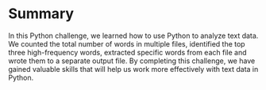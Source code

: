 # Summary

In this Python challenge, we learned how to use Python to analyze text data. We counted the total number of words in multiple files, identified the top three high-frequency words, extracted specific words from each file and wrote them to a separate output file. By completing this challenge, we have gained valuable skills that will help us work more effectively with text data in Python.
